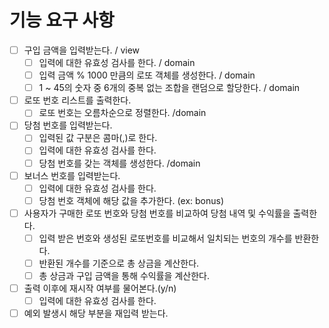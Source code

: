 # 기능 요구 사항

- [ ] 구입 금액을 입력받는다. / view
  - [ ] 입력에 대한 유효성 검사를 한다. / domain
  - [ ] 입력 금액 % 1000 만큼의 로또 객체를 생성한다. / domain
  - [ ] 1 ~ 45의 숫자 중 6개의 중복 없는 조합을 랜덤으로 할당한다. / domain
- [ ] 로또 번호 리스트를 출력한다.
  - [ ] 로또 번호는 오름차순으로 정렬한다. /domain
- [ ] 당첨 번호를 입력받는다.
  - [ ] 입력된 값 구분은 콤마(,)로 한다.
  - [ ] 입력에 대한 유효성 검사를 한다.
  - [ ] 당첨 번호를 갖는 객체를 생성한다. /domain
- [ ] 보너스 번호를 입력받는다.
  - [ ] 입력에 대한 유효성 검사를 한다.
  - [ ] 당첨 번호 객체에 해당 값을 추가한다. (ex: bonus)
- [ ] 사용자가 구매한 로또 번호와 당첨 번호를 비교하여 당첨 내역 및 수익률을 출력한다.
  - [ ] 입력 받은 번호와 생성된 로또번호를 비교해서 일치되는 번호의 개수를 반환한다.
  - [ ] 반환된 개수를 기준으로 총 상금을 계산한다.
  - [ ] 총 상금과 구입 금액을 통해 수익률을 계산한다.
- [ ] 출력 이후에 재시작 여부를 물어본다.(y/n)
  - [ ] 입력에 대한 유효성 검사를 한다.
- [ ] 예외 발생시 해당 부분을 재입력 받는다.
